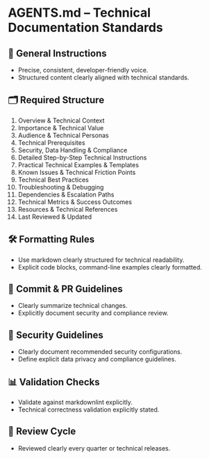 # AGENTS.md – Technical Documentation Standards

## 📌 General Instructions

- Precise, consistent, developer-friendly voice.
- Structured content clearly aligned with technical standards.

## 🗂️ Required Structure

1. Overview & Technical Context
2. Importance & Technical Value
3. Audience & Technical Personas
4. Technical Prerequisites
5. Security, Data Handling & Compliance
6. Detailed Step-by-Step Technical Instructions
7. Practical Technical Examples & Templates
8. Known Issues & Technical Friction Points
9. Technical Best Practices
10. Troubleshooting & Debugging
11. Dependencies & Escalation Paths
12. Technical Metrics & Success Outcomes
13. Resources & Technical References
14. Last Reviewed & Updated

## 🛠️ Formatting Rules

- Use markdown clearly structured for technical readability.
- Explicit code blocks, command-line examples clearly formatted.

## 🚩 Commit & PR Guidelines

- Clearly summarize technical changes.
- Explicitly document security and compliance review.

## 🔐 Security Guidelines

- Clearly document recommended security configurations.
- Define explicit data privacy and compliance guidelines.

## 📊 Validation Checks

- Validate against markdownlint explicitly.
- Technical correctness validation explicitly stated.

## 🔄 Review Cycle

- Reviewed clearly every quarter or technical releases.
